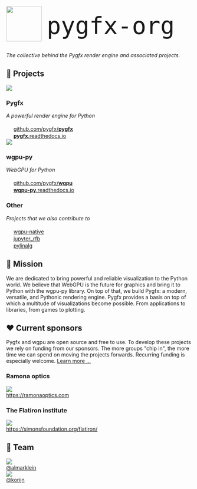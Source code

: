 <img src='pygfx.png' width='96px' height='96px' />
<span style='font-size:64px; font-family:Consolas, "DejaVu Sans Mono", Monaco, "Courier New", Courier, monospace; position: relative; top: -20px; left: 10px;'>pygfx-org</span>

*The collective behind the Pygfx render engine and associated projects.*

## 💫 Projects

<div class=projectbox>
    <img class='stars-badge' src='https://img.shields.io/github/stars/pygfx/pygfx'/>
    <h3>Pygfx</h3>
    <i>A powerful render engine for Python</i><br><br>
    <img src='gh32.png' height=16 /> <a href="https://github.com/pygfx/pygfx">github.com/pygfx/<b>pygfx</b></a><br>
    <img src='rtd.png' height=16 /> <a href="https://pygfx.readthedocs.io"><b>pygfx</b>.readthedocs.io</a><br>
</div>

<div class=projectbox>
    <img class='stars-badge' src='https://img.shields.io/github/stars/pygfx/wgpu-py'/>
    <h3>wgpu-py</h3>
    <i>WebGPU for Python</i><br><br>
    <img src='gh32.png' height=16 /> <a href="https://github.com/pygfx/wgpu">github.com/pygfx/<b>wgpu</b></a><br>
    <img src='rtd.png' height=16 /> <a href="https://wgpu-py.readthedocs.io"><b>wgpu-py</b>.readthedocs.io</a><br>
</div>

<div class=projectbox>
    <h3>Other</h3>
    <i>Projects that we also contribute to</i><br><br>
    <img src='gh32.png' height=16 /> <a href='https://github.com/gfx-rs/wgpu-native'>wgpu-native</a><br>
    <img src='gh32.png' height=16 /> <a href='https://github.com/vispy/jupyter_rfb'>jupyter_rfb</a><br>
    <img src='gh32.png' height=16 /> <a href='https://github.com/pygfx/pylinalg'>pylinalg</a>
</div>


## 🚀 Mission

We are dedicated to bring powerful and reliable visualization to the Python world.
We believe that WebGPU is the future for graphics and bring it to Python with the wgpu-py library. On top of that, we build Pygfx: a modern, versatile, and Pythonic rendering engine.
Pygfx provides a basis on top of which a multitude of visualizations become possible. From applications to libraries, from games to plotting.


<a name='sponsors' />

## ❤️ Current sponsors

Pygfx and wgpu are open source and free to use. To develop these projects we rely on funding from our sponsors. The more groups "chip in", the more time we can spend on moving the projects forwards. Recurring funding is especially welcome. [Learn more ...](sponsor.html)

<div class=sponsorbox>
    <h3>Ramona optics</h3>
    <img src='https://www.ramonaoptics.com/icons/icon-256x256.png' /><br>
    <a href='https://www.ramonaoptics.com/'>https://ramonaoptics.com</a>
</div>

<div class=sponsorbox>
    <h3>The Flatiron institute</h3>
    <img src='https://sf-web-assets-prod.s3.amazonaws.com/wp-content/uploads/2023/09/18102348/Simons-Foundation-Logo_blue.png' /><br>
    <a href='https://www.simonsfoundation.org/flatiron/'>https://simonsfoundation.org/flatiron/</a>
</div>



## 👥 Team

<div class=profilebox>
    <img class='profile' src='https://github.com/almarklein.png' /><br>
    <a href='https://github.com/almarklein'>@almarklein</a>
</div>

<div class=profilebox>
    <img class='profile' src='https://github.com/korijn.png' /><br>
    <a href='https://github.com/korijn'>@korijn</a>
</div>

